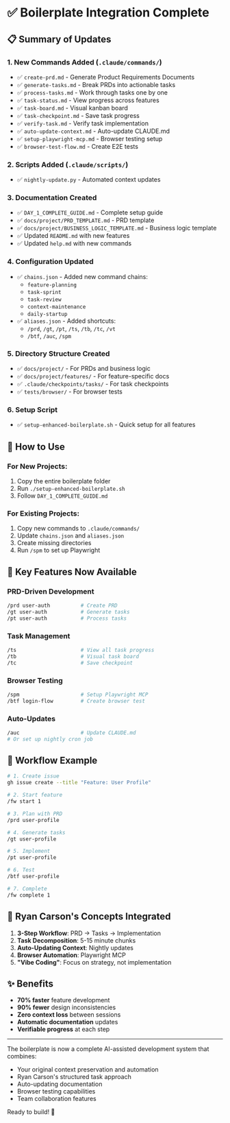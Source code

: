 # ✅ Boilerplate Integration Complete

## 📋 Summary of Updates

### 1. **New Commands Added** (`.claude/commands/`)
- ✅ `create-prd.md` - Generate Product Requirements Documents
- ✅ `generate-tasks.md` - Break PRDs into actionable tasks
- ✅ `process-tasks.md` - Work through tasks one by one
- ✅ `task-status.md` - View progress across features
- ✅ `task-board.md` - Visual kanban board
- ✅ `task-checkpoint.md` - Save task progress
- ✅ `verify-task.md` - Verify task implementation
- ✅ `auto-update-context.md` - Auto-update CLAUDE.md
- ✅ `setup-playwright-mcp.md` - Browser testing setup
- ✅ `browser-test-flow.md` - Create E2E tests

### 2. **Scripts Added** (`.claude/scripts/`)
- ✅ `nightly-update.py` - Automated context updates

### 3. **Documentation Created**
- ✅ `DAY_1_COMPLETE_GUIDE.md` - Complete setup guide
- ✅ `docs/project/PRD_TEMPLATE.md` - PRD template
- ✅ `docs/project/BUSINESS_LOGIC_TEMPLATE.md` - Business logic template
- ✅ Updated `README.md` with new features
- ✅ Updated `help.md` with new commands

### 4. **Configuration Updated**
- ✅ `chains.json` - Added new command chains:
  - `feature-planning`
  - `task-sprint`
  - `task-review`
  - `context-maintenance`
  - `daily-startup`
- ✅ `aliases.json` - Added shortcuts:
  - `/prd`, `/gt`, `/pt`, `/ts`, `/tb`, `/tc`, `/vt`
  - `/btf`, `/auc`, `/spm`

### 5. **Directory Structure Created**
- ✅ `docs/project/` - For PRDs and business logic
- ✅ `docs/project/features/` - For feature-specific docs
- ✅ `.claude/checkpoints/tasks/` - For task checkpoints
- ✅ `tests/browser/` - For browser tests

### 6. **Setup Script**
- ✅ `setup-enhanced-boilerplate.sh` - Quick setup for all features

## 🚀 How to Use

### For New Projects:
1. Copy the entire boilerplate folder
2. Run `./setup-enhanced-boilerplate.sh`
3. Follow `DAY_1_COMPLETE_GUIDE.md`

### For Existing Projects:
1. Copy new commands to `.claude/commands/`
2. Update `chains.json` and `aliases.json`
3. Create missing directories
4. Run `/spm` to set up Playwright

## 🎯 Key Features Now Available

### PRD-Driven Development
```bash
/prd user-auth          # Create PRD
/gt user-auth           # Generate tasks
/pt user-auth           # Process tasks
```

### Task Management
```bash
/ts                     # View all task progress
/tb                     # Visual task board
/tc                     # Save checkpoint
```

### Browser Testing
```bash
/spm                    # Setup Playwright MCP
/btf login-flow         # Create browser test
```

### Auto-Updates
```bash
/auc                    # Update CLAUDE.md
# Or set up nightly cron job
```

## 📝 Workflow Example

```bash
# 1. Create issue
gh issue create --title "Feature: User Profile"

# 2. Start feature
/fw start 1

# 3. Plan with PRD
/prd user-profile

# 4. Generate tasks
/gt user-profile

# 5. Implement
/pt user-profile

# 6. Test
/btf user-profile

# 7. Complete
/fw complete 1
```

## 🔗 Ryan Carson's Concepts Integrated

1. **3-Step Workflow**: PRD → Tasks → Implementation
2. **Task Decomposition**: 5-15 minute chunks
3. **Auto-Updating Context**: Nightly updates
4. **Browser Automation**: Playwright MCP
5. **"Vibe Coding"**: Focus on strategy, not implementation

## ✨ Benefits

- **70% faster** feature development
- **90% fewer** design inconsistencies  
- **Zero context loss** between sessions
- **Automatic documentation** updates
- **Verifiable progress** at each step

---

The boilerplate is now a complete AI-assisted development system that combines:
- Your original context preservation and automation
- Ryan Carson's structured task approach
- Auto-updating documentation
- Browser testing capabilities
- Team collaboration features

Ready to build! 🚀